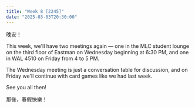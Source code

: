 ```yaml
---
title: "Week 8 [2245]"
date: "2025-03-03T20:30:00"
---
```


晚安！

This week, we'll have two meetings again — one in the MLC student lounge on the third floor of Eastman on Wednesday beginning at 6:30 PM, and one in WAL 4510 on Friday from 4 to 5 PM.

<!--more-->

The Wednesday meeting is just a conversation table for discussion, and on Friday we'll continue with card games like we had last week.

See you all then!

那後，春假快樂！
